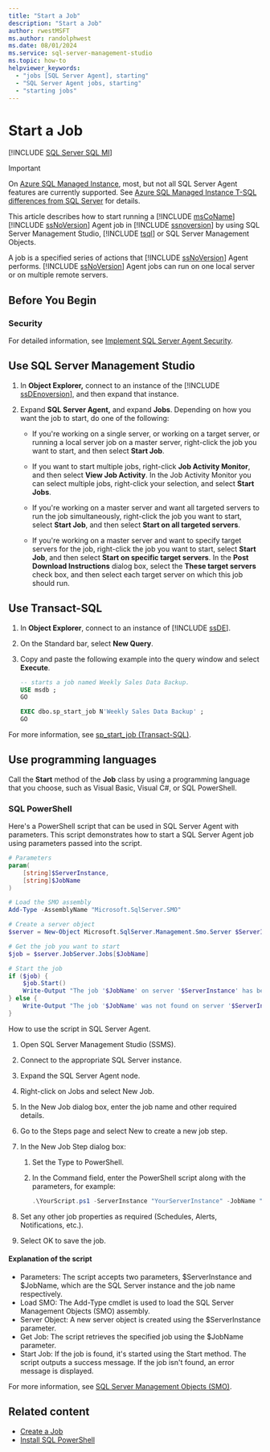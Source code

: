 ```yaml
---
title: "Start a Job"
description: "Start a Job"
author: rwestMSFT
ms.author: randolphwest
ms.date: 08/01/2024
ms.service: sql-server-management-studio
ms.topic: how-to
helpviewer_keywords:
  - "jobs [SQL Server Agent], starting"
  - "SQL Server Agent jobs, starting"
  - "starting jobs"
---
```


# Start a Job

[!INCLUDE [SQL Server SQL MI](../includes/applies-to-version/sql-asdbmi.md)]

> [!IMPORTANT]  
> On [Azure SQL Managed Instance](/azure/sql-database/sql-database-managed-instance), most, but not all SQL Server Agent features are currently supported. See [Azure SQL Managed Instance T-SQL differences from SQL Server](/azure/sql-database/sql-database-managed-instance-transact-sql-information#sql-server-agent) for details.

This article describes how to start running a [!INCLUDE [msCoName](../includes/msconame-md.md)] [!INCLUDE [ssNoVersion](../includes/ssnoversion-md.md)] Agent job in [!INCLUDE [ssnoversion](../includes/ssnoversion-md.md)] by using SQL Server Management Studio, [!INCLUDE [tsql](../includes/tsql-md.md)] or SQL Server Management Objects.

A job is a specified series of actions that [!INCLUDE [ssNoVersion](../includes/ssnoversion-md.md)] Agent performs. [!INCLUDE [ssNoVersion](../includes/ssnoversion-md.md)] Agent jobs can run on one local server or on multiple remote servers.

## <a id="BeforeYouBegin"></a> Before You Begin

### <a id="Security"></a> Security

For detailed information, see [Implement SQL Server Agent Security](implement-sql-server-agent-security.md).

## <a id="SSMS"></a> Use SQL Server Management Studio

1. In **Object Explorer,** connect to an instance of the [!INCLUDE [ssDEnoversion](../includes/ssdenoversion-md.md)], and then expand that instance.

1. Expand **SQL Server Agent,** and expand **Jobs**. Depending on how you want the job to start, do one of the following:

    - If you're working on a single server, or working on a target server, or running a local server job on a master server, right-click the job you want to start, and then select **Start Job**.

    - If you want to start multiple jobs, right-click **Job Activity Monitor**, and then select **View Job Activity**. In the Job Activity Monitor you can select multiple jobs, right-click your selection, and select **Start Jobs**.

    - If you're working on a master server and want all targeted servers to run the job simultaneously, right-click the job you want to start, select **Start Job**, and then select **Start on all targeted servers**.

    - If you're working on a master server and want to specify target servers for the job, right-click the job you want to start, select **Start Job**, and then select **Start on specific target servers**. In the **Post Download Instructions** dialog box, select the **These target servers** check box, and then select each target server on which this job should run.

## <a id="TSQL"></a> Use Transact-SQL

1. In **Object Explorer**, connect to an instance of [!INCLUDE [ssDE](../includes/ssde-md.md)].

1. On the Standard bar, select **New Query**.

1. Copy and paste the following example into the query window and select **Execute**.

    ```sql
    -- starts a job named Weekly Sales Data Backup.
    USE msdb ;
    GO

    EXEC dbo.sp_start_job N'Weekly Sales Data Backup' ;
    GO
    ```

For more information, see [sp_start_job (Transact-SQL)](/sql/relational-databases/system-stored-procedures/sp-start-job-transact-sql).

## <a id="SMO"></a> Use programming languages

Call the **Start** method of the **Job** class by using a programming language that you choose, such as Visual Basic, Visual C#, or SQL PowerShell.

### SQL PowerShell

Here's a PowerShell script that can be used in SQL Server Agent with parameters. This script demonstrates how to start a SQL Server Agent job using parameters passed into the script.

```powershell
# Parameters
param(
    [string]$ServerInstance,
    [string]$JobName
)

# Load the SMO assembly
Add-Type -AssemblyName "Microsoft.SqlServer.SMO"

# Create a server object
$server = New-Object Microsoft.SqlServer.Management.Smo.Server $ServerInstance

# Get the job you want to start
$job = $server.JobServer.Jobs[$JobName]

# Start the job
if ($job) {
    $job.Start()
    Write-Output "The job '$JobName' on server '$ServerInstance' has been started successfully."
} else {
    Write-Output "The job '$JobName' was not found on server '$ServerInstance'."
}
```

How to use the script in SQL Server Agent.

1. Open SQL Server Management Studio (SSMS).
1. Connect to the appropriate SQL Server instance.
1. Expand the SQL Server Agent node.
1. Right-click on Jobs and select New Job.
1. In the New Job dialog box, enter the job name and other required details.
1. Go to the Steps page and select New to create a new job step.
1. In the New Job Step dialog box:
    1. Set the Type to PowerShell.
    1. In the Command field, enter the PowerShell script along with the parameters, for example:

        ```powershell
        .\YourScript.ps1 -ServerInstance "YourServerInstance" -JobName "YourJobName"
        ```

1. Set any other job properties as required (Schedules, Alerts, Notifications, etc.).
1. Select OK to save the job.

#### Explanation of the script

- Parameters: The script accepts two parameters, $ServerInstance and $JobName, which are the SQL Server instance and the job name respectively.
- Load SMO: The Add-Type cmdlet is used to load the SQL Server Management Objects (SMO) assembly.
- Server Object: A new server object is created using the $ServerInstance parameter.
- Get Job: The script retrieves the specified job using the $JobName parameter.
- Start Job: If the job is found, it's started using the Start method. The script outputs a success message. If the job isn't found, an error message is displayed.

For more information, see [SQL Server Management Objects (SMO)](/sql/relational-databases/server-management-objects-smo/sql-server-management-objects-smo-programming-guide).

## Related content

- [Create a Job](create-a-job.md)
- [Install SQL PowerShell](/powershell/sql-server/download-sql-server-ps-module)
